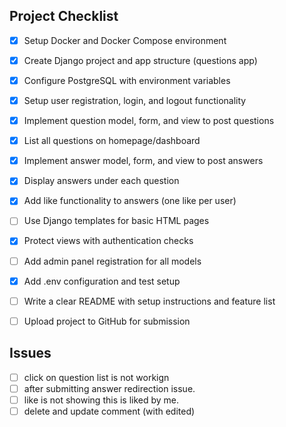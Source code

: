 ## Project Checklist

- [x] Setup Docker and Docker Compose environment
- [x] Create Django project and app structure (questions app)
- [x] Configure PostgreSQL with environment variables
- [x] Setup user registration, login, and logout functionality
- [x] Implement question model, form, and view to post questions
- [x] List all questions on homepage/dashboard
- [x] Implement answer model, form, and view to post answers
- [x] Display answers under each question
- [x] Add like functionality to answers (one like per user)
- [ ] Use Django templates for basic HTML pages
- [x] Protect views with authentication checks
- [ ] Add admin panel registration for all models
- [x] Add .env configuration and test setup
- [ ] Write a clear README with setup instructions and feature list
- [ ] Upload project to GitHub for submission


## Issues
- [ ] click on question list is not workign
- [ ] after submitting answer redirection issue.
- [ ] like is not showing this is liked by me.
- [ ] delete and update comment (with edited)